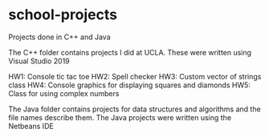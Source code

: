 # school-projects
Projects done in C++ and Java

The C++ folder contains projects I did at UCLA.
These were written using Visual Studio 2019

HW1: Console tic tac toe
HW2: Spell checker
HW3: Custom vector of strings class
HW4: Console graphics for displaying squares and diamonds
HW5: Class for using complex numbers

The Java folder contains projects for data structures and algorithms and the file names describe them.
The Java projects were written using the Netbeans IDE
